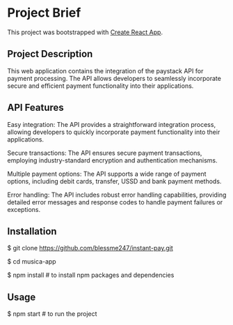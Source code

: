 # Project Brief

This project was bootstrapped with [Create React App](https://github.com/facebook/create-react-app).

## Project Description
This web application contains the integration of the paystack API for payment processing. The API allows developers to seamlessly incorporate secure and efficient payment functionality into their applications.

## API Features
Easy integration: The API provides a straightforward integration process, allowing developers to quickly incorporate payment functionality into their applications.

Secure transactions: The API ensures secure payment transactions, employing industry-standard encryption and authentication mechanisms.

Multiple payment options: The API supports a wide range of payment options, including debit cards, transfer, USSD and bank payment methods.

Error handling: The API includes robust error handling capabilities, providing detailed error messages and response codes to handle payment failures or exceptions.

## Installation
$ git clone https://github.com/blessme247/instant-pay.git

$ cd musica-app

$ npm install  # to install npm packages and dependencies

## Usage 
$ npm start  # to run the project

